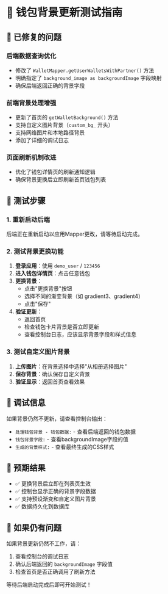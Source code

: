 # 🎨 钱包背景更新测试指南

## 🔧 已修复的问题

### 后端数据查询优化
- 修改了 `WalletMapper.getUserWalletsWithPartner()` 方法
- 明确指定了 `background_image as backgroundImage` 字段映射
- 确保后端返回正确的背景字段

### 前端背景处理增强
- 更新了首页的 `getWalletBackground()` 方法
- 支持自定义图片背景（`custom_bg_` 开头）
- 支持网络图片和本地路径背景
- 添加了详细的调试日志

### 页面刷新机制改进
- 优化了钱包详情页的刷新通知逻辑
- 确保背景更换后立即刷新首页钱包列表

## 🧪 测试步骤

### 1. 重新启动后端
后端正在重新启动以应用Mapper更改，请等待启动完成。

### 2. 测试背景更换功能
1. **登录应用**：使用 `demo_user` / `123456`
2. **进入钱包详情页**：点击任意钱包
3. **更换背景**：
   - 点击"更换背景"按钮
   - 选择不同的渐变背景（如 gradient3、gradient4）
   - 点击"保存"
4. **验证更新**：
   - 返回首页
   - 检查钱包卡片背景是否立即更新
   - 查看控制台日志，应该显示背景字段和样式信息

### 3. 测试自定义图片背景
1. **上传图片**：在背景选择中选择"从相册选择图片"
2. **保存背景**：确认保存自定义背景
3. **验证显示**：返回首页查看效果

## 🐛 调试信息

如果背景仍然不更新，请查看控制台输出：
- `处理钱包背景 - 钱包数据:` - 查看后端返回的钱包数据
- `钱包背景字段:` - 查看backgroundImage字段的值
- `生成的背景样式:` - 查看最终生成的CSS样式

## 📝 预期结果

- ✅ 更换背景后立即在列表页生效
- ✅ 控制台显示正确的背景字段数据
- ✅ 支持预设渐变和自定义图片背景
- ✅ 数据持久化到数据库

## 🔄 如果仍有问题

如果背景更新仍然不工作，请：
1. 查看控制台的调试日志
2. 确认后端返回的 `backgroundImage` 字段值
3. 检查首页是否正确调用了刷新方法

等待后端启动完成后即可开始测试！



